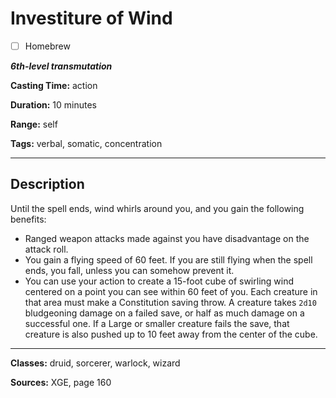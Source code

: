 # Investiture of Wind

- [ ] Homebrew

***6th-level transmutation***

**Casting Time:** action

**Duration:** 10 minutes

**Range:** self

**Tags:** verbal, somatic, concentration

---

## Description
Until the spell ends, wind whirls around you, and you gain the following benefits:
- Ranged weapon attacks made against you have disadvantage on the attack roll.
- You gain a flying speed of 60 feet.
	If you are still flying when the spell ends, you fall, unless you can somehow prevent it.
- You can use your action to create a 15-foot cube of swirling wind centered on a point you can see within 60 feet of you.
	Each creature in that area must make a Constitution saving throw.
	A creature takes `2d10` bludgeoning damage on a failed save, or half as much damage on a successful one.
	If a Large or smaller creature fails the save, that creature is also pushed up to 10 feet away from the center of the cube.

---

**Classes:** druid, sorcerer, warlock, wizard

**Sources:** XGE, page 160
